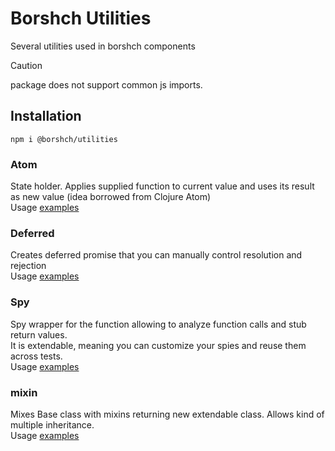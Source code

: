 # Borshch Utilities
Several utilities used in borshch components

>[!CAUTION]
>package does not support common js imports.

## Installation
```
npm i @borshch/utilities
```

### Atom
State holder. Applies supplied function to current value and uses its result as new value (idea borrowed from Clojure Atom)<br>
Usage [examples](https://github.com/trofima/borshch/blob/e2810d29b010b822a8e7dea01bf59890272c8c6e/packages/utilities/src/atom.test.js)

### Deferred
Creates deferred promise that you can manually control resolution and rejection<br>
Usage [examples](https://github.com/trofima/borshch/blob/e2810d29b010b822a8e7dea01bf59890272c8c6e/packages/utilities/deferred.test.js) 

### Spy
Spy wrapper for the function allowing to analyze function calls and stub return values.<br>
It is extendable, meaning you can customize your spies and reuse them across tests.<br>
Usage [examples](https://github.com/trofima/borshch/blob/main/packages/utilities/spy.js)

### mixin
Mixes Base class with mixins returning new extendable class. Allows kind of multiple inheritance.<br>
Usage [examples](https://github.com/trofima/borshch/blob/e2810d29b010b822a8e7dea01bf59890272c8c6e/packages/utilities/mixin.test.js)
